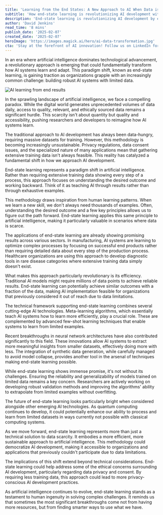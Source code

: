 ```yaml
---
title: 'Learning from the End States: A New Approach to AI When Data is Scarce'
subtitle: 'How end-state learning is revolutionizing AI development with limited data'
description: 'End-state learning is revolutionizing AI development by enabling systems to learn effectively with limited data. This approach focuses on desired outcomes rather than extensive training data, making AI more accessible while addressing privacy concerns and data scarcity challenges.'
author: 'David Jenkins'
read_time: '8 mins'
publish_date: '2025-02-07'
created_date: '2025-02-07'
heroImage: 'https://images.magick.ai/hero/ai-data-transformation.jpg'
cta: 'Stay at the forefront of AI innovation! Follow us on LinkedIn for daily insights into groundbreaking developments like end-state learning and other emerging technologies shaping the future of artificial intelligence.'
---
```


In an era where artificial intelligence dominates technological advancement, a revolutionary approach is emerging that could fundamentally transform how AI systems learn and adapt. This paradigm shift, known as end-state learning, is gaining traction as organizations grapple with an increasingly common challenge: building robust AI systems with limited data.

![AI learning from end results](https://i.magick.ai/PIXE/1738937899160_magick_img.webp)

In the sprawling landscape of artificial intelligence, we face a compelling paradox. While the digital world generates unprecedented volumes of data daily, access to quality, relevant, and ethically sourced data remains a significant hurdle. This scarcity isn't about quantity but quality and accessibility, pushing researchers and developers to reimagine how AI systems learn.

The traditional approach to AI development has always been data-hungry, requiring massive datasets for training. However, this methodology is becoming increasingly unsustainable. Privacy regulations, data consent issues, and the specialized nature of many applications mean that gathering extensive training data isn't always feasible. This reality has catalyzed a fundamental shift in how we approach AI development.

End-state learning represents a paradigm shift in artificial intelligence. Rather than requiring extensive training data showing every step of a process, this approach focuses on understanding the desired outcome and working backward. Think of it as teaching AI through results rather than through exhaustive examples.

This methodology draws inspiration from human learning patterns. When we learn a new skill, we don't always need thousands of examples. Often, understanding the desired outcome and a few key principles allows us to figure out the path forward. End-state learning applies this same principle to artificial intelligence, making it particularly valuable in scenarios where data is scarce.

The applications of end-state learning are already showing promising results across various sectors. In manufacturing, AI systems are learning to optimize complex processes by focusing on successful end products rather than requiring detailed data about every step of the production process. Healthcare organizations are using this approach to develop diagnostic tools in rare disease categories where extensive training data simply doesn't exist.

What makes this approach particularly revolutionary is its efficiency. Traditional AI models might require millions of data points to achieve reliable results. End-state learning can potentially achieve similar outcomes with a fraction of the data, making AI implementation feasible for organizations that previously considered it out of reach due to data limitations.

The technical framework supporting end-state learning combines several cutting-edge AI technologies. Meta-learning algorithms, which essentially teach AI systems how to learn more efficiently, play a crucial role. These are complemented by advanced few-shot learning techniques that enable systems to learn from limited examples.

Recent breakthroughs in neural network architectures have also contributed significantly to this field. These innovations allow AI systems to extract more meaningful insights from smaller datasets, effectively doing more with less. The integration of synthetic data generation, while carefully managed to avoid model collapse, provides another tool in the arsenal of techniques making end-state learning possible.

While end-state learning shows immense promise, it's not without its challenges. Ensuring the reliability and generalizability of models trained on limited data remains a key concern. Researchers are actively working on developing robust validation methods and improving the algorithms' ability to extrapolate from limited examples without overfitting.

The future of end-state learning looks particularly bright when considered alongside other emerging AI technologies. As quantum computing continues to develop, it could potentially enhance our ability to process and learn from limited datasets in ways currently not possible with classical computing systems.

As we move forward, end-state learning represents more than just a technical solution to data scarcity. It embodies a more efficient, more sustainable approach to artificial intelligence. This methodology could democratize AI development, making it accessible to organizations and applications that previously couldn't participate due to data limitations.

The implications of this shift extend beyond technical considerations. End-state learning could help address some of the ethical concerns surrounding AI development, particularly regarding data privacy and consent. By requiring less training data, this approach could lead to more privacy-conscious AI development practices.

As artificial intelligence continues to evolve, end-state learning stands as a testament to human ingenuity in solving complex challenges. It reminds us that sometimes the most significant breakthroughs come not from having more resources, but from finding smarter ways to use what we have.